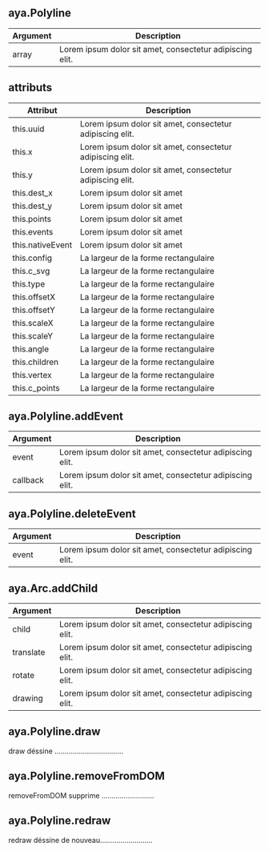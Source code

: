 ## aya.Polyline

<style>
.empty-space{
    visibility:hidden;
    display:inline-block;
    border:none;
}
.table_1 .thead-row {
    border-top:none;
}
.type_style{
    transform:rotate(-40deg);
}
</style>
<body>

<table class='table_1'>
    <thead>
    <tr class="thead-row">
        <th>Argument</th>
        <th>Description</th>
    </tr>
    </thead>
    <tbody>
    <tr>
        <td>array</td>
        <td>Lorem ipsum dolor sit amet, consectetur adipiscing elit.</td>
    </tr>
</tbody>
</table>

## attributs

<table class='table_2'>
    <thead>
    <tr class="thead-row">
        <th>Attribut</th>
        <th>Description</th>
    </tr>
    </thead>
    <tbody>
    <tr>
        <td>this.uuid</td>
        <td>Lorem ipsum dolor sit amet, consectetur adipiscing elit.</td>
    </tr>
    <tr>
        <td>this.x</td>
        <td>Lorem ipsum dolor sit amet, consectetur adipiscing elit.</td>
    </tr>
    <tr>
        <td>this.y</td>
        <td>Lorem ipsum dolor sit amet, consectetur adipiscing elit.</td>
    </tr>
     <tr>
        <td>this.dest_x</td>
        <td>Lorem ipsum dolor sit amet</td>
    </tr>
    <tr>
        <td>this.dest_y</td>
        <td>Lorem ipsum dolor sit amet</td>
    </tr>
     <tr>
        <td>this.points</td>
        <td>Lorem ipsum dolor sit amet</td>
    </tr>
     <tr>
        <td>this.events</td>
        <td>Lorem ipsum dolor sit amet</td>
    </tr>
    <tr>
        <td>this.nativeEvent</td>
        <td>Lorem ipsum dolor sit amet</td>
    </tr>
     <tr>
        <td>this.config</td>
        <td>La largeur de la forme rectangulaire</td>
    </tr>
     <tr>
        <td>this.c_svg</td>
        <td>La largeur de la forme rectangulaire</td>
    </tr>
         <tr>
        <td>this.type</td>
        <td>La largeur de la forme rectangulaire</td>
    </tr>
    <tr>
        <td>this.offsetX</td>
        <td>La largeur de la forme rectangulaire</td>
    </tr>
    <tr>
        <td>this.offsetY</td>
        <td>La largeur de la forme rectangulaire</td>
    </tr>
     <tr>
        <td>this.scaleX</td>
        <td>La largeur de la forme rectangulaire</td>
    </tr>
    <tr>
        <td>this.scaleY</td>
        <td>La largeur de la forme rectangulaire</td>
    </tr>
         <tr>
        <td>this.angle</td>
        <td>La largeur de la forme rectangulaire</td>
    </tr>
    <tr>
        <td>this.children</td>
        <td>La largeur de la forme rectangulaire</td>
    </tr>
         <tr>
        <td>this.vertex</td>
        <td>La largeur de la forme rectangulaire</td>
    </tr>
    <tr>
        <td>this.c_points</td>
        <td>La largeur de la forme rectangulaire</td>
    </tr>
    </tbody>
</table>

## aya.Polyline.addEvent

<table class='table_3'>
    <thead>
    <tr class="thead-row">
        <th>Argument</th>
        <th>Description</th>
    </tr>
    </thead>
    <tbody>
    <tr>
        <td>event</td>
        <td>Lorem ipsum dolor sit amet, consectetur adipiscing elit.</td>
    </tr>
    <tr>
        <td>callback</td>
        <td>Lorem ipsum dolor sit amet, consectetur adipiscing elit.</td>
    </tr>
    </tbody>
</table>

## aya.Polyline.deleteEvent

<table class='table_4'>
    <thead>
    <tr class="thead-row">
        <th>Argument</th>
        <th>Description</th>
    </tr>
    </thead>
    <tbody>
    <tr>
        <td>event</td>
        <td>Lorem ipsum dolor sit amet, consectetur adipiscing elit.</td>
    </tr>
    </tbody>
</table>

## aya.Arc.addChild

<table class='table_4'>
    <thead>
    <tr class="thead-row">
        <th>Argument</th>
        <th>Description</th>
    </tr>
    </thead>
    <tbody>
    <tr>
        <td>child</td>
        <td>Lorem ipsum dolor sit amet, consectetur adipiscing elit.</td>
    </tr>
    <tr>
        <td>translate</td>
        <td>Lorem ipsum dolor sit amet, consectetur adipiscing elit.</td>
    </tr>
    <tr>
        <td>rotate</td>
        <td>Lorem ipsum dolor sit amet, consectetur adipiscing elit.</td>
    </tr>
        <tr>
        <td>drawing</td>
        <td>Lorem ipsum dolor sit amet, consectetur adipiscing elit.</td>
    </tr>
    </tbody>
</table>
</body>

## aya.Polyline.draw

draw déssine ..................................

## aya.Polyline.removeFromDOM

removeFromDOM supprime ..........................

## aya.Polyline.redraw

redraw déssine de nouveau..........................
